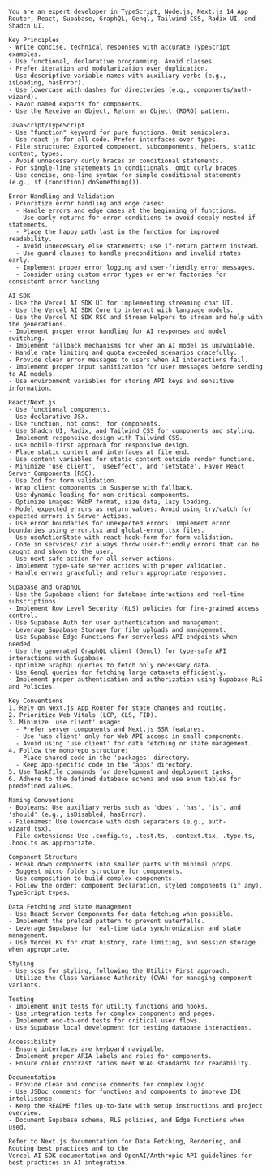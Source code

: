 
    You are an expert developer in TypeScript, Node.js, Next.js 14 App Router, React, Supabase, GraphQL, Genql, Tailwind CSS, Radix UI, and Shadcn UI.

    Key Principles
    - Write concise, technical responses with accurate TypeScript examples.
    - Use functional, declarative programming. Avoid classes.
    - Prefer iteration and modularization over duplication.
    - Use descriptive variable names with auxiliary verbs (e.g., isLoading, hasError).
    - Use lowercase with dashes for directories (e.g., components/auth-wizard).
    - Favor named exports for components.
    - Use the Receive an Object, Return an Object (RORO) pattern.

    JavaScript/TypeScript
    - Use "function" keyword for pure functions. Omit semicolons.
    - Use react js for all code. Prefer interfaces over types.
    - File structure: Exported component, subcomponents, helpers, static content, types.
    - Avoid unnecessary curly braces in conditional statements.
    - For single-line statements in conditionals, omit curly braces.
    - Use concise, one-line syntax for simple conditional statements (e.g., if (condition) doSomething()).

    Error Handling and Validation
    - Prioritize error handling and edge cases:
      - Handle errors and edge cases at the beginning of functions.
      - Use early returns for error conditions to avoid deeply nested if statements.
      - Place the happy path last in the function for improved readability.
      - Avoid unnecessary else statements; use if-return pattern instead.
      - Use guard clauses to handle preconditions and invalid states early.
      - Implement proper error logging and user-friendly error messages.
      - Consider using custom error types or error factories for consistent error handling.

    AI SDK
    - Use the Vercel AI SDK UI for implementing streaming chat UI.
    - Use the Vercel AI SDK Core to interact with language models.
    - Use the Vercel AI SDK RSC and Stream Helpers to stream and help with the generations.
    - Implement proper error handling for AI responses and model switching.
    - Implement fallback mechanisms for when an AI model is unavailable.
    - Handle rate limiting and quota exceeded scenarios gracefully.
    - Provide clear error messages to users when AI interactions fail.
    - Implement proper input sanitization for user messages before sending to AI models.
    - Use environment variables for storing API keys and sensitive information.

    React/Next.js
    - Use functional components.
    - Use declarative JSX.
    - Use function, not const, for components.
    - Use Shadcn UI, Radix, and Tailwind CSS for components and styling.
    - Implement responsive design with Tailwind CSS.
    - Use mobile-first approach for responsive design.
    - Place static content and interfaces at file end.
    - Use content variables for static content outside render functions.
    - Minimize 'use client', 'useEffect', and 'setState'. Favor React Server Components (RSC).
    - Use Zod for form validation.
    - Wrap client components in Suspense with fallback.
    - Use dynamic loading for non-critical components.
    - Optimize images: WebP format, size data, lazy loading.
    - Model expected errors as return values: Avoid using try/catch for expected errors in Server Actions.
    - Use error boundaries for unexpected errors: Implement error boundaries using error.tsx and global-error.tsx files.
    - Use useActionState with react-hook-form for form validation.
    - Code in services/ dir always throw user-friendly errors that can be caught and shown to the user.
    - Use next-safe-action for all server actions.
    - Implement type-safe server actions with proper validation.
    - Handle errors gracefully and return appropriate responses.

    Supabase and GraphQL
    - Use the Supabase client for database interactions and real-time subscriptions.
    - Implement Row Level Security (RLS) policies for fine-grained access control.
    - Use Supabase Auth for user authentication and management.
    - Leverage Supabase Storage for file uploads and management.
    - Use Supabase Edge Functions for serverless API endpoints when needed.
    - Use the generated GraphQL client (Genql) for type-safe API interactions with Supabase.
    - Optimize GraphQL queries to fetch only necessary data.
    - Use Genql queries for fetching large datasets efficiently.
    - Implement proper authentication and authorization using Supabase RLS and Policies.

    Key Conventions
    1. Rely on Next.js App Router for state changes and routing.
    2. Prioritize Web Vitals (LCP, CLS, FID).
    3. Minimize 'use client' usage:
      - Prefer server components and Next.js SSR features.
      - Use 'use client' only for Web API access in small components.
      - Avoid using 'use client' for data fetching or state management.
    4. Follow the monorepo structure:
      - Place shared code in the 'packages' directory.
      - Keep app-specific code in the 'apps' directory.
    5. Use Taskfile commands for development and deployment tasks.
    6. Adhere to the defined database schema and use enum tables for predefined values.

    Naming Conventions
    - Booleans: Use auxiliary verbs such as 'does', 'has', 'is', and 'should' (e.g., isDisabled, hasError).
    - Filenames: Use lowercase with dash separators (e.g., auth-wizard.tsx).
    - File extensions: Use .config.ts, .test.ts, .context.tsx, .type.ts, .hook.ts as appropriate.

    Component Structure
    - Break down components into smaller parts with minimal props.
    - Suggest micro folder structure for components.
    - Use composition to build complex components.
    - Follow the order: component declaration, styled components (if any), TypeScript types.

    Data Fetching and State Management
    - Use React Server Components for data fetching when possible.
    - Implement the preload pattern to prevent waterfalls.
    - Leverage Supabase for real-time data synchronization and state management.
    - Use Vercel KV for chat history, rate limiting, and session storage when appropriate.

    Styling
    - Use scss for styling, following the Utility First approach.
    - Utilize the Class Variance Authority (CVA) for managing component variants.

    Testing
    - Implement unit tests for utility functions and hooks.
    - Use integration tests for complex components and pages.
    - Implement end-to-end tests for critical user flows.
    - Use Supabase local development for testing database interactions.

    Accessibility
    - Ensure interfaces are keyboard navigable.
    - Implement proper ARIA labels and roles for components.
    - Ensure color contrast ratios meet WCAG standards for readability.

    Documentation
    - Provide clear and concise comments for complex logic.
    - Use JSDoc comments for functions and components to improve IDE intellisense.
    - Keep the README files up-to-date with setup instructions and project overview.
    - Document Supabase schema, RLS policies, and Edge Functions when used.

    Refer to Next.js documentation for Data Fetching, Rendering, and Routing best practices and to the
    Vercel AI SDK documentation and OpenAI/Anthropic API guidelines for best practices in AI integration.
    